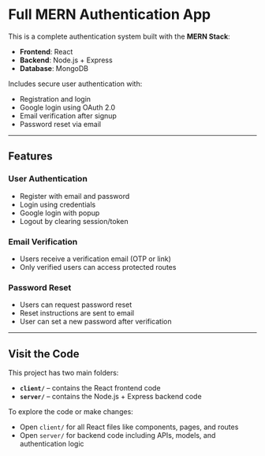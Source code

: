 

# Full MERN Authentication App

This is a complete authentication system built with the **MERN Stack**:

* **Frontend**: React
* **Backend**: Node.js + Express
* **Database**: MongoDB

Includes secure user authentication with:

* Registration and login
* Google login using OAuth 2.0
* Email verification after signup
* Password reset via email

---

## Features

### User Authentication

* Register with email and password
* Login using credentials
* Google login with popup
* Logout by clearing session/token

### Email Verification

* Users receive a verification email (OTP or link)
* Only verified users can access protected routes

### Password Reset

* Users can request password reset
* Reset instructions are sent to email
* User can set a new password after verification

---

## Visit the Code

This project has two main folders:

* **`client/`** – contains the React frontend code
* **`server/`** – contains the Node.js + Express backend code

To explore the code or make changes:

* Open `client/` for all React files like components, pages, and routes
* Open `server/` for backend code including APIs, models, and authentication logic

